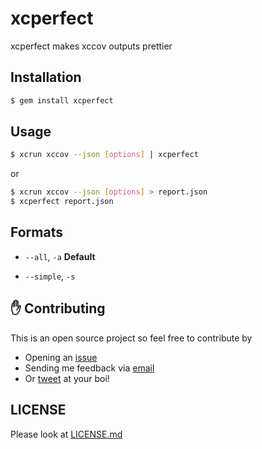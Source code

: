 # xcperfect

xcperfect makes xccov outputs prettier

## Installation

```bash
$ gem install xcperfect
```

## Usage

```bash
$ xcrun xccov --json [options] | xcperfect
```

or 

```bash
$ xcrun xccov --json [options] > report.json
$ xcperfect report.json
```

## Formats

- `--all`, `-a` **Default**

- `--simple`, `-s`

## ✋ Contributing

This is an open source project so feel free to contribute by

- Opening an [issue](https://github.com/mkchoi212/xcperfect/issues/new)
- Sending me feedback via [email](mailto://mkchoi212@icloud.com)
- Or [tweet](https://twitter.com/Bananamlkshake2) at your boi!

## LICENSE

Please look at [LICENSE.md](./LICENSE.md)


